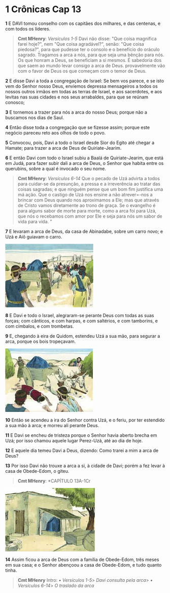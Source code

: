 # 1 Crônicas Cap 13

**1** 	E DAVI tomou conselho com os capitães dos milhares, e das centenas, e com todos os líderes.

> **Cmt MHenry**: *Versículos 1-5* Davi não disse: "Que coisa magnifica farei hoje?", nem "Que coisa agradável?", senão: "Que coisa piedosa?", para que pudesse ter o consolo e o benefício do oráculo sagrado. Tragamos a arca a nós, para que seja uma bênção para nós. Os que honram a Deus, se beneficiam a si mesmos. É sabedoria dos que saem ao mundo levar consigo a arca de Deus. provavelmente vão com o favor de Deus os que começam com o temor de Deus.

**2** 	E disse Davi a toda a congregação de Israel: Se bem vos parece, e se isto vem do Senhor nosso Deus, enviemos depressa mensageiros a todos os nossos outros irmãos em todas as terras de Israel, e aos sacerdotes, e aos levitas nas suas cidades e nos seus arrabaldes, para que se reúnam conosco;

**3** 	E tornemos a trazer para nós a arca do nosso Deus; porque não a buscamos nos dias de Saul.

**4** 	Então disse toda a congregação que se fizesse assim; porque este negócio pareceu reto aos olhos de todo o povo.

**5** 	Convocou, pois, Davi a todo o Israel desde Sior do Egito até chegar a Hamate; para trazer a arca de Deus de Quiriate-Jearim.

**6** 	E então Davi com todo o Israel subiu a Baalá de Quiriate-Jearim, que está em Judá, para fazer subir dali a arca de Deus, o Senhor que habita entre os querubins, sobre a qual é invocado o seu nome.

> **Cmt MHenry**: *Versículos 6-14* Que o pecado de Uzá advirta a todos para cuidar-se da presunção, a pressa e a irreverência ao tratar das coisas sagradas; e que ninguém pense que um bom fim justifica uma má ação. Que o castigo de Uzá nos ensine a não atrever=-nos a brincar com Deus quando nos aproximamos a Ele; mas que através de Cristo vamos diretamente ao trono de graça. Se o evangelho é para alguns sabor de morte para morte, como a arca foi para Uzá, que nós o recebamos com amor por Ele e seja para nós um sabor de vida para vida. "

**7** 	E levaram a arca de Deus, da casa de Abinadabe, sobre um carro novo; e Uzá e Aiô guiavam o carro.

![](../Images/SweetPublishing/10-6-1.jpg) 

**8** 	E Davi e todo o Israel, alegraram-se perante Deus com todas as suas forças; com cânticos, e com harpas, e com saltérios, e com tamborins, e com címbalos, e com trombetas.

**9** 	E, chegando à eira de Quidom, estendeu Uzá a sua mão, para segurar a arca, porque os bois tropeçavam.

![](../Images/SweetPublishing/10-6-3.jpg) 

**10** 	Então se acendeu a ira do Senhor contra Uzá, e o feriu, por ter estendido a sua mão à arca; e morreu ali perante Deus.

**11** 	E Davi se encheu de tristeza porque o Senhor havia aberto brecha em Uzá; por isso chamou aquele lugar Perez-Uzá, até ao dia de hoje.

**12** 	E aquele dia temeu Davi a Deus, dizendo: Como trarei a mim a arca de Deus?

**13** 	Por isso Davi não trouxe a arca a si, à cidade de Davi; porém a fez levar à casa de Obede-Edom, o giteu.

> **Cmt MHenry**: *CAPÍTULO 13A-1Cr

![](../Images/SweetPublishing/10-6-4.jpg) 

**14** 	Assim ficou a arca de Deus com a família de Obede-Edom, três meses em sua casa; e o Senhor abençoou a casa de Obede-Edom, e tudo quanto tinha.


> **Cmt MHenry** Intro: *• Versículos 1-5*> *Davi consulta pela arca*> *• Versículos 6-14*> *O traslado da arca*